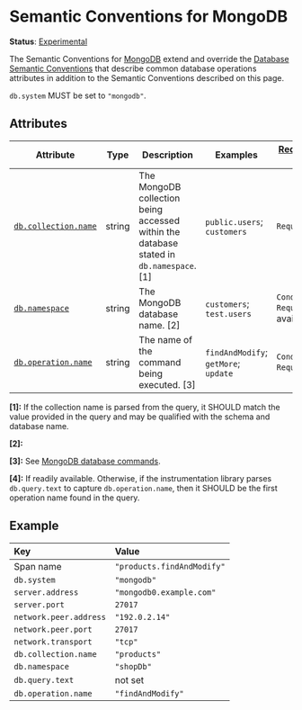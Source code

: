 <!--- Hugo front matter used to generate the website version of this page:
linkTitle: MongoDB
--->

# Semantic Conventions for MongoDB

**Status**: [Experimental][DocumentStatus]

The Semantic Conventions for [MongoDB](https://www.mongodb.com/) extend and override the [Database Semantic Conventions](database-spans.md)
that describe common database operations attributes in addition to the Semantic Conventions
described on this page.

`db.system` MUST be set to `"mongodb"`.

## Attributes

<!-- semconv db.mongodb(full,tag=tech-specific) -->
<!-- NOTE: THIS TEXT IS AUTOGENERATED. DO NOT EDIT BY HAND. -->
<!-- see templates/registry/markdown/snippet.md.j2 -->

| Attribute  | Type | Description  | Examples  | [Requirement Level](https://opentelemetry.io/docs/specs/semconv/general/attribute-requirement-level/) | Stability |
|---|---|---|---|---|---|
| [`db.collection.name`](/docs/attributes-registry/db.md) | string | The MongoDB collection being accessed within the database stated in `db.namespace`. [1] | `public.users`; `customers` | `Required` | ![Experimental](https://img.shields.io/badge/-experimental-blue) |
| [`db.namespace`](/docs/attributes-registry/db.md) | string | The MongoDB database name. [2] | `customers`; `test.users` | `Conditionally Required` If available. | ![Experimental](https://img.shields.io/badge/-experimental-blue) |
| [`db.operation.name`](/docs/attributes-registry/db.md) | string | The name of the command being executed. [3] | `findAndModify`; `getMore`; `update` | `Conditionally Required` [4] | ![Experimental](https://img.shields.io/badge/-experimental-blue) |

**[1]:** If the collection name is parsed from the query, it SHOULD match the value provided in the query and may be qualified with the schema and database name.

**[2]:** <!-- TODO: overriding the base note, workaround for https://github.com/open-telemetry/build-tools/issues/299 -->

**[3]:** See [MongoDB database commands](https://www.mongodb.com/docs/manual/reference/command/).

**[4]:** If readily available. Otherwise, if the instrumentation library parses `db.query.text` to capture `db.operation.name`, then it SHOULD be the first operation name found in the query.



<!-- END AUTOGENERATED TEXT -->
<!-- endsemconv -->

## Example

| Key                     | Value |
|:------------------------| :----------------------------------------------------------- |
| Span name               | `"products.findAndModify"` |
| `db.system`             | `"mongodb"` |
| `server.address`        | `"mongodb0.example.com"` |
| `server.port`           | `27017` |
| `network.peer.address`  | `"192.0.2.14"` |
| `network.peer.port`     | `27017` |
| `network.transport`     | `"tcp"` |
| `db.collection.name`    | `"products"` |
| `db.namespace`          | `"shopDb"` |
| `db.query.text`         | not set |
| `db.operation.name`     | `"findAndModify"` |

[DocumentStatus]: https://github.com/open-telemetry/opentelemetry-specification/tree/v1.31.0/specification/document-status.md
